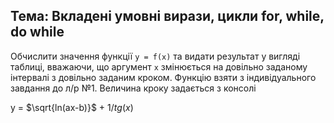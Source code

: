 ## Тема: Вкладені умовні вирази, цикли for, while, do while

Обчислити значення функції `y = f(x)` та видати результат у вигляді таблиці, вважаючи, що аргумент `x` змінюється на довільно заданому інтервалі з довільно заданим кроком. Функцію взяти з індивідуального завдання до л/р №1. Величина кроку задається з консолі

y = $\sqrt{ln(ax-b)}$ + ${1/tg(x)}$
